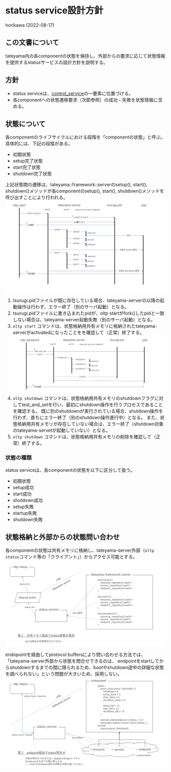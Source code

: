 # status service設計方針

horikawa (2022-08-17)

## この文書について

tateyama内の各componentの状態を保持し、外部からの要求に応じて状態情報を提供するstatusサービスの設計方針を説明する。

## 方針

- status serviceは、[control_service](https://github.com/project-tsurugi/tateyama/blob/master/docs/tateyama-components-ja.md#:~:text=session_resource%20%3F-,control_service,-%E3%82%B5%E3%83%BC%E3%83%90%E3%83%BC%E3%82%92%E5%88%B6%E5%BE%A1)の一要素に位置づける。
- 各componentへの状態遷移要求（次節参照）の成功・失敗を状態情報に含める。

## 状態について
各componentのライフサイクルにおける段階を「componentの状態」と呼ぶ。具体的には、下記の段階がある。
- 初期状態
- setup完了状態
- start完了状態
- shutdown完了状態

上記状態間の遷移は、tateyama::framework::serverのsetup(), start(), shutdown()メソッドが各componentのsetup(), start(), shutdown()メソッドを呼び出すことにより行われる。<br>
         <img src="status_service_ja/start.PNG" width="600">
1) tsurugi.pidファイルが既に存在している場合、tateyama-serverの以降の起動操作は行わず、エラー終了（別のサーバ起動）となる。
2) tsurugi.pidファイルに書き込まれたpidが、oltp startがfork()したpidと一致しない場合は、tateyama-server起動失敗（別のサーバ起動）となる。
3) `oltp start` コマンドは、状態格納用共有メモリに格納されたtateyama-serverがactivatedになったことをを確認して（正常）終了する。<br>
         <img src="status_service_ja/shutdown.PNG" width="600">
4) `oltp shutdown` コマンドは、状態格納用共有メモリのshutdownフラグに対してtest_and_setを行い、最初にshutdown操作を行うプロセスであることを確認する。
   既に別のshutdownが実行されている場合、shutdown操作を行わず、直ちにエラー終了（別のshutdown操作進行中）となる。
   また、状態格納用共有メモリが存在していない場合は、エラー終了（shutdown対象のtateyama-servetが起動していない）となる。
5) `oltp shutdown` コマンドは、状態格納用共有メモリの削除を確認して（正常）終了する。<br>

### 状態の種類
status serviceは、各componentの状態を以下に区分して扱う。
- 初期状態
- setup成功
- start成功
- shutdown成功
- setup失敗
- startup失敗
- shutdown失敗

## 状態格納と外部からの状態問い合わせ
各componentの状態は共有メモリに格納し、tateyama-server外部（`oltp status`コマンド等の「クライアント」）からアクセス可能とする。
         <img src="status_service_ja/shm.PNG" width="600">

endopointを経由してprotocol buffersにより問い合わせる方法では、「tateyama-server外部から状態を問合せできるのは、
endpointをstartしてからshutdownするまでの間に限られるため、bootやshutdown途中の詳細な状態を調べられない」という問題が大きいため、採用しない。
         <img src="status_service_ja/proto.PNG" width="600">
